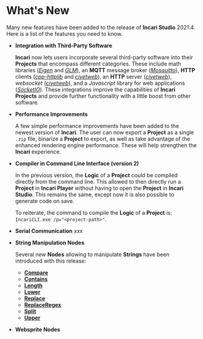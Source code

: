# What's New

Many new features have been added to the release of **Incari Studio** 2021.4. Here is a list of the features you need to know.

* **Integration with Third-Party Software**
  
    **Incari** now lets users incorporate several third-party software into their **Projects** that encompass different categories. These include math libraries ([*Eigen*](https://eigen.tuxfamily.org/index.php?title=Main_Page) and [*GLM*](https://github.com/g-truc/glm)), an **MQTT** message broker ([*Mosquitto*](http://mosquitto.org/)), **HTTP** clients ([*cpp-httplib*](https://github.com/yhirose/cpp-httplib) and [*civetweb*](http://civetweb.github.io/civetweb/)), an **HTTP** server ([*civetweb*](http://civetweb.github.io/civetweb/)), *websocket* ([*civetweb*](http://civetweb.github.io/civetweb/)), and a *Javascript* library for web applications ([*SocketIO*](https://socket.io/)). These integrations improve the capabilities of **Incari Projects** and provide further functionality with a little boost from other software. 

* **Performance Improvements**
  
    A few simple performance improvements have been added to the newest version of **Incari**. The user can now export a **Project** as a single `.zip` file, binarize a **Project** to export, as well as take advantage of the enhanced rendering engine performance. These will help strengthen the **Incari** experience. 

* **Compiler in Command Line Interface \(version 2\)**

    In the previous version, the **Logic** of a **Project** could be compiled directly from the command line. This allowed to then directly run a **Project** in **Incari Player** without having to open the **Project** in **Incari Studio**. This remains the same, except now it is also possible to generate code on save. 

    To reiterate, the command to compile the **Logic** of a **Project** is: `IncariCLI.exe /p="<project-path>"`.

* **Serial Communication**
    xxx

* **String Manipulation Nodes**

    Several new **Nodes** allowing to manipulate **Strings** have been introduced with this release:

    * [**Compare**](../toolbox/string/compare.md)
    * [**Contains**](../toolbox/string/contains.md)
    * [**Length**](../toolbox/string/length.md)
    * [**Lower**](../toolbox/string/lower.md)
    * [**Replace**](../toolbox/string/replace.md)
    * [**ReplaceRegex**](../toolbox/string/replaceregex.md)
    * [**Split**](../toolbox/string/split.md)
    * [**Upper**](../toolbox/string/upper.md)

    
  
* **Websprite Nodes**

